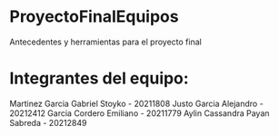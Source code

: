 # ProyectoFinalEquipos
Antecedentes y herramientas para el proyecto final
# Integrantes del equipo:
Martinez Garcia Gabriel Stoyko - 20211808
Justo Garcia Alejandro - 20212412
Garcia Cordero Emiliano - 20211779
Aylin Cassandra Payan Sabreda - 20212849
